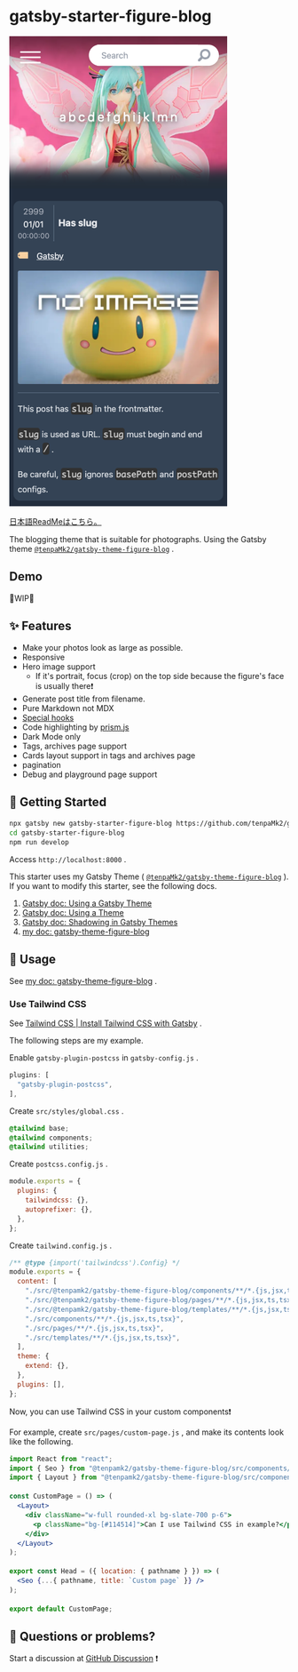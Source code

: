 # gatsby-starter-figure-blog

![exmaple-1](./images/example-1.png)

[日本語ReadMeはこちら。](./README-ja.md)

The blogging theme that is suitable for photographs.
Using the Gatsby theme
[`@tenpaMk2/gatsby-theme-figure-blog`](https://github.com/tenpaMk2/gatsby-theme-figure-blog)
.

## Demo

🚧WIP🚧

## ✨ Features

- Make your photos look as large as possible.
- Responsive
- Hero image support
  - If it's portrait, focus (crop) on the top side because the figure's face is usually there❗
- Generate post title from filename.
- Pure Markdown not MDX
- [Special hooks](https://github.com/tenpaMk2/gatsby-theme-figure-blog/tree/main/theme#special-hooks)
- Code highlighting by [prism.js](https://prismjs.com/)
- Dark Mode only
- Tags, archives page support
- Cards layout support in tags and archives page
- pagination
- Debug and playground page support

## 🚀 Getting Started

```sh
npx gatsby new gatsby-starter-figure-blog https://github.com/tenpaMk2/gatsby-starter-figure-blog
cd gatsby-starter-figure-blog
npm run develop
```

Access `http://localhost:8000` .

This starter uses my Gatsby Theme (
[`@tenpaMk2/gatsby-theme-figure-blog`](https://github.com/tenpaMk2/gatsby-theme-figure-blog)
).
If you want to modify this starter, see the following docs.

1. [Gatsby doc: Using a Gatsby Theme](https://www.gatsbyjs.com/docs/how-to/plugins-and-themes/using-a-gatsby-theme/)
2. [Gatsby doc: Using a Theme](https://www.gatsbyjs.com/tutorial/using-a-theme/)
3. [Gatsby doc: Shadowing in Gatsby Themes](https://www.gatsbyjs.com/docs/how-to/plugins-and-themes/shadowing/)
4. [my doc: gatsby-theme-figure-blog](https://github.com/tenpaMk2/gatsby-theme-figure-blog/tree/main/theme)

## 📝 Usage

See
[my doc: gatsby-theme-figure-blog](https://github.com/tenpaMk2/gatsby-theme-figure-blog/tree/main/theme)
.

### Use Tailwind CSS

See
[Tailwind CSS | Install Tailwind CSS with Gatsby](https://tailwindcss.com/docs/guides/gatsby)
.

The following steps are my example.

Enable `gatsby-plugin-postcss` in `gatsby-config.js` .

```js
plugins: [
  "gatsby-plugin-postcss",
],
```

Create `src/styles/global.css` .

```css
@tailwind base;
@tailwind components;
@tailwind utilities;
```

Create `postcss.config.js` .

```js
module.exports = {
  plugins: {
    tailwindcss: {},
    autoprefixer: {},
  },
};
```

Create `tailwind.config.js` .

```js
/** @type {import('tailwindcss').Config} */
module.exports = {
  content: [
    "./src/@tenpamk2/gatsby-theme-figure-blog/components/**/*.{js,jsx,ts,tsx}",
    "./src/@tenpamk2/gatsby-theme-figure-blog/pages/**/*.{js,jsx,ts,tsx}",
    "./src/@tenpamk2/gatsby-theme-figure-blog/templates/**/*.{js,jsx,ts,tsx}",
    "./src/components/**/*.{js,jsx,ts,tsx}",
    "./src/pages/**/*.{js,jsx,ts,tsx}",
    "./src/templates/**/*.{js,jsx,ts,tsx}",
  ],
  theme: {
    extend: {},
  },
  plugins: [],
};
```

Now, you can use Tailwind CSS in your custom components❗

For example,
create `src/pages/custom-page.js` ,
and make its contents look like the following.

```jsx
import React from "react";
import { Seo } from "@tenpamk2/gatsby-theme-figure-blog/src/components/seo";
import { Layout } from "@tenpamk2/gatsby-theme-figure-blog/src/components/layout";

const CustomPage = () => (
  <Layout>
    <div className="w-full rounded-xl bg-slate-700 p-6">
      <p className="bg-[#114514]">Can I use Tailwind CSS in example?</p>
    </div>
  </Layout>
);

export const Head = ({ location: { pathname } }) => (
  <Seo {...{ pathname, title: `Custom page` }} />
);

export default CustomPage;
```

## 🤔 Questions or problems?

Start a discussion at
[GitHub Discussion](https://github.com/tenpaMk2/gatsby-theme-figure-blog/discussions)
❗
